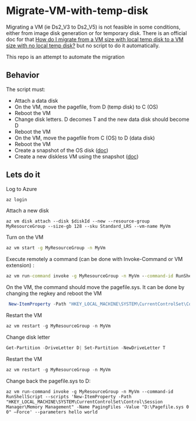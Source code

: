 # Migrate-VM-with-temp-disk

Migrating a VM (ie Ds2_V3 to Ds2_V5) is not feasible in some conditions, either from image disk generation or for temporary disk. There is an official doc for that
[How do I migrate from a VM size with local temp disk to a VM size with no local temp disk?](https://docs.microsoft.com/en-us/azure/virtual-machines/azure-vms-no-temp-disk#how-do-i-migrate-from-a-vm-size-with-local-temp-disk-to-a-vm-size-with-no-local-temp-disk---) but no script to do it automatically.

This repo is an attempt to automate the migration

## Behavior

The script must:

- Attach a data disk
- On the VM, move the pagefile, from D (temp disk) to C (OS)
- Reboot the VM
- Change disk letters. D decomes T and the new data disk should become D
- Reboot the VM
- On the VM, move the pagefile from C (OS) to D (data disk)
- Reboot the VM
- Create a snapshot of the OS disk ([doc](https://docs.microsoft.com/en-us/azure/virtual-machines/snapshot-copy-managed-disk?tabs=cli))
- Create a new diskless VM using the snapshot ([doc](https://docs.microsoft.com/en-us/previous-versions/azure/virtual-machines/scripts/virtual-machines-linux-cli-sample-create-vm-from-snapshot))

## Lets do it

Log to Azure

``` cmd
az login
```


Attach a new disk
```
az vm disk attach --disk $diskId --new --resource-group MyResourceGroup --size-gb 128 --sku Standard_LRS --vm-name MyVm
```

Turn on the VM

```cmd
az vm start -g MyResourceGroup -n MyVm
```

Execute remotely a command (can be done with Invoke-Command or VM extension) : 

```cmd
az vm run-command invoke -g MyResourceGroup -n MyVm --command-id RunShellScript --scripts 'New-ItemProperty -Path "HKEY_LOCAL_MACHINE\SYSTEM\CurrentControlSet\Control\Session Manager\Memory Management" -Name PagingFiles -Value "C:\Pagefile.sys 0 0" –Force' --parameters hello world
```
On the VM, the command should move the pagefile.sys. It can be done by changing the regkey and reboot the VM

``` powershell
 New-ItemProperty -Path "HKEY_LOCAL_MACHINE\SYSTEM\CurrentControlSet\Control\Session Manager\Memory Management" -Name PagingFiles -Value "C:\Pagefile.sys 0 0" –Force
```

Restart the VM

``` powershell
az vm restart -g MyResourceGroup -n MyVm
```

Change disk letter

``` powershell
Get-Partition -DriveLetter D| Set-Partition -NewDriveLetter T
```


Restart the VM

``` powershell
az vm restart -g MyResourceGroup -n MyVm
```


Change back the pagefile.sys to D:

```
az vm run-command invoke -g MyResourceGroup -n MyVm --command-id RunShellScript --scripts 'New-ItemProperty -Path "HKEY_LOCAL_MACHINE\SYSTEM\CurrentControlSet\Control\Session Manager\Memory Management" -Name PagingFiles -Value "D:\Pagefile.sys 0 0" –Force' --parameters hello world
```
